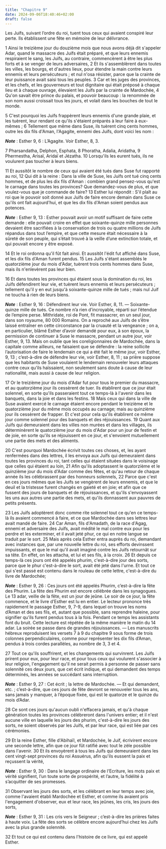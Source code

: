 ```yaml
---
title: "Chapitre 9"
date: 2024-09-06T18:40:46+02:00
draft: false
---
```



Les Juifs, suivant l’ordre du roi, tuent tous ceux qui avaient conspiré leur perte.
Ils établissent une fête en mémoire de leur délivrance.


1 Ainsi le treizième jour du douzième mois que nous avons déjà dit s'appeler Adar, quand le massacre des Juifs était préparé, et que leurs ennemis respiraient le sang, les Juifs, au contraire, commencèrent à être les plus forts et à se venger de leurs adversaires, 2 Et ils s'assemblèrent dans toutes les villes, les bourgs, et d'autres lieux, pour étendre la main contre leurs ennemis et leurs persécuteurs ; et nul n'osa résister, parce que la crainte de leur puissance avait saisi tous les peuples. 3 Car et les juges des provinces, et les chefs, et les gouverneurs et tout dignitaire qui était préposé à chaque lieu et à chaque ouvrage, élevaient les Juifs par la crainte de Mardochée, 4 Qu'on savait être prince du palais, et pouvoir beaucoup : la renommée de son nom aussi croissait tous les jours, et volait dans les bouches de tout le monde.


5 C'est pourquoi les Juifs frappèrent leurs ennemis d'une grande plaie, et les tuèrent, leur rendant ce qu'ils s'étaient préparés à leur faire à eux-mêmes ; 6 Tellement que même dans Suse, ils tuèrent cinq cents hommes, outre les dix fils d'Aman, l'Agagite, ennemi des Juifs, dont voici les nom :

***Note*** :  Esther 9, 6 : L’Agagite. Voir Esther, 8, 3.

7 Pharsandatha, Delphon, Esphata, 8 Phoratha, Adalia, Aridatha, 9 Phermestha, Arisaï, Aridaï et Jézatha. 10 Lorsqu'ils les eurent tués, ils ne voulurent pas toucher à leurs biens.


11 Et aussitôt le nombre de ceux qui avaient été tués dans Suse fut rapporté au roi, 12 Qui dit à la reine : Dans la ville de Suse, les Juifs ont tué cinq cents hommes, et de plus les dix fils d'Aman : combien grand pensez-vous qu'est le carnage dans toutes les provinces? Que demandez-vous de plus, et que voulez-vous que je commande de faire? 13 Esther lui répondit : S'il plaît au roi que le pouvoir soit donné aux Juifs de faire encore demain dans Suse ce qu'ils ont fait aujourd'hui, et que les dix fils d'Aman soient pendus aux potences.

***Note*** :  Esther 9, 13 : Esther pouvait avoir un motif suffisant de faire cette demande : elle pouvait croire en effet que soixante-quinze mille personnes devaient être sacrifiées à la conservation de trois ou quatre millions de Juifs répandus dans tout l’empire, et que cette mesure était nécessaire à la sûreté de son peuple, qui s’était trouvé à la veille d’une extinction totale, et qui pouvait encore y être exposé.

14 Et le roi ordonna qu'il fût fait ainsi. Et aussitôt l'édit fut affiché dans Suse, et les dix fils d'Aman furent pendus. 15 Les Juifs s'étant assemblés le quatorzième jour du mois d'Adar, tuèrent trois cents hommes dans Suse, mais ils n'enlevèrent pas leur bien.


16 Et dans toutes les provinces qui étaient sous la domination du roi, les Juifs défendirent leur vie, et tuèrent leurs ennemis et leurs persécuteurs ; tellement qu'il y en eut jusqu'à soixante-quinze mille de tués ; mais nul Juif ne toucha à rien de leurs biens.

***Note*** :  Esther 9, 16 : Défendirent leur vie. Voir Esther, 8, 11. ― Soixante-quinze mille de tués. Ce nombre n’a rien d’incroyable, réparti sur l’étendue de l’empire perse. Mithridate, roi de Pont, fit massacrer, en un seul jour, dans son royaume, 80 000 Romains. On a reproché aux Juifs de s’être laissé entraîner en cette circonstance par la cruauté et la vengeance ; on a, en particulier, blâmé Esther d’avoir demandé pour eux, à son époux, la permission de continuer à Suse le massacre, pendant un autre jour, voir Esther, 9, 13. Mais on oublie que les coreligionnaires de Mardochée, dans la capitale comme ailleurs, ne faisaient que se défendre : la reine sollicite l’autorisation de faire le lendemain ce qui a été fait le même jour, voir Esther, 9, 13 ; c’est-à-dire de défendre leur vie, voir Esther, 8, 11 ; sa prière suppose que les habitants de Suse voulaient le lendemain renouveler leurs attaques contre ceux qu’ils haïssaient, non seulement sans doute à cause de leur nationalité, mais aussi à cause de leur
religion.


17 Or le treizième jour du mois d'Adar fut pour tous le premier du massacre, et au quatorzième jour ils cessèrent de tuer. Ils établirent que ce jour était solennel, en sorte qu'ils passeraient tout ce temps-là à l'avenir dans les banquets, dans la joie et dans les festins. 18 Mais ceux qui dans la ville de Suse avaient exercé le carnage étaient encore pendant le treizième et le quatorzième jour du même mois occupés au carnage; mais au quinzième jour ils cessèrent de frapper. Et c'est pour cela qu'ils établirent ce même jour comme solennel pour des banquets et des réjouissances. 19 Quant aux Juifs qui demeuraient dans les villes non murées et dans les villages, ils déterminèrent le quatorzième jour du mois d'Adar pour un jour de festin et de joie, en sorte qu'ils se réjouissent en ce jour, et s'envoient mutuellement une partie des mets et des aliments.


20 C'est pourquoi Mardochée écrivit toutes ces choses, et, les ayant renfermées dans des lettres, il les envoya aux Juifs qui demeuraient dans toutes les provinces du roi, tant celles qui étaient situées dans le voisinage que celles qui étaient au loin, 21 Afin qu'ils adoptassent le quatorzième et le quinzième jour du mois d'Adar comme des fêtes, et qu'au retour de chaque année ils les célébrassent par des honneurs solennels, 22 Parce que c'est en ces jours mêmes que les Juifs se vengèrent de leurs ennemis, et que le deuil et la tristesse furent changés en gaieté et en joie; et afin que ce fussent des jours de banquets et de réjouissances, et qu'ils s'envoyassent les uns aux autres une partie des mets, et qu'ils donnassent aux pauvres de petits présents.


23 Les Juifs adoptèrent donc comme rite solennel tout ce qu'en ce temps-là ils avaient commencé à faire, et ce que Mardochée dans ses lettres leur avait mandé de faire. 24 Car Aman, fils d'Amadath, de la race d'Agag, ennemi et adversaire des Juifs, avait médité le mal contre eux pour les perdre et les exterminer, et il avait jeté phur, ce qui en notre langue se traduit par le sort. 25 Mais après cela Esther entra auprès du roi, demandant avec instances que, par une nouvelle lettre du roi, ses efforts devinssent impuissants, et que le mal qu'il avait imaginé contre les Juifs retournât sur sa tête. En effet, on les attacha, et lui et ses fils, à la croix. 26 Et depuis ce temps-là ces jours ont été appelés phurim, c'est-à-dire jour des sorts, parce que le phur c'est-à-dire le sort, avait été jeté dans l'urne. Et tout ce qui s'est passé est contenu dans le rouleau de cette lettre, c'est-à-dire du livre de Mardochée;

***Note*** :  Esther 9, 26 : Ces jours ont été appelés Phurim, c’est-à-dire la fête des Phurim. La fête des Phurim est encore célébrée dans les synagogues. Le 13 adar, veille de la fête, est un jour de jeûne. Le soir de ce jour, la fête commence, et le livre d’Esther est lu en entier. Le lecteur prononce très rapidement le passage Esther, 9, 7-9, dans lequel on trouve les noms d’Aman et des ses fils, et, autant que possible, sans reprendre haleine, pour signifier qu’ils furent pendus tous à la fois. Pendant ce temps les assistants font du bruit. Cette lecture est répétée de la même manière le matin du 14 adar. La soirée se passe dans de grandes réjouissances. ― Les manuscrits hébreux reproduisent les versets 7 à 9 du chapitre 9 sous forme de trois colonnes perpendiculaires, comme pour représenter les dix fils d’Aman, pendus à trois cordes parallèles, au nombre de 3, 3 et 4.

27 Tout ce qu'ils souffrirent, et les changements qui survinrent. Les Juifs prirent pour eux, pour leur race, et pour tous ceux qui voulurent s'associer à leur religion, l'engagement qu'il ne serait permis à personne de passer sans solennité ces deux jours, que cet écrit indique, et qui demandent des temps déterminés, les années se succédant sans interruption.

***Note*** :  Esther 9, 27 : Cet écrit ; la lettre de Mardochée. ― Et qui demandent, etc. ; c’est-à-dire, que ces jours de fête devront se renouveler tous les ans, sans jamais y manquer, à l’époque fixée, qui est le quatorze et le quinze du mois d’Adar.

28 Ce sont ces jours qu'aucun oubli n'effacera jamais, et qu'à chaque génération toutes les provinces célébreront dans l'univers entier; et il n'est aucune ville en laquelle les jours des phurim, c'est-à-dire les jours des sorts, ne soient observés par les Juifs, et par leur race, qui est liée par ces cérémonies.


29 Et la reine Esther, fille d'Abihaïl, et Mardochée, le Juif, écrivirent encore une seconde lettre, afin que ce jour fût ratifié avec tout le zèle possible dans l'avenir. 30 Et ils envoyèrent à tous les Juifs qui demeuraient dans les cent vingt-sept provinces du roi Assuérus, afin qu'ils eussent la paix et reçussent la vérité,

***Note*** :  Esther 9, 30 : Dans le langage ordinaire de l’Ecriture, les mots paix et vérité signifient, l’un toute sorte de prospérité, et l’autre, la fidélité à s’acquitter de ses promesses.

31 Observant les jours des sorts, et les célébrant en leur temps avec joie, comme l'avaient établi Mardochée et Esther, et comme ils avaient pris l'engagement d'observer, eux et leur race, les jeûnes, les cris, les jours des sorts,

***Note*** :  Esther 9, 31 : Les cris vers le Seigneur ; c’est-à-dire les prières faites à haute voix. La fête des sorts se célèbre encore aujourd’hui chez les Juifs avec la plus grande solennité.

32 Et tout ce qui est contenu dans l'histoire de ce livre, qui est appelé Esther.

